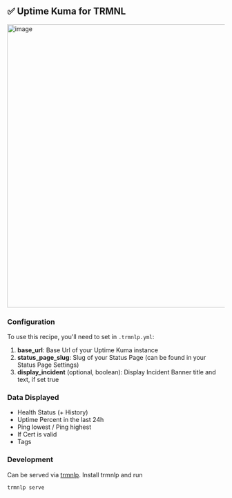 ## ✅ Uptime Kuma for TRMNL

<img width="976" height="656" alt="image" src="https://github.com/user-attachments/assets/3a523818-4932-4857-b912-1749cd15105f" />


### Configuration

To use this recipe, you'll need to set in `.trmnlp.yml`:

1. **base_url**: Base Url of your Uptime Kuma instance 
2. **status_page_slug**: Slug of your Status Page (can be found in your Status Page Settings)
3. **display_incident** (optional, boolean): Display Incident Banner title and text, if set true

### Data Displayed

* Health Status (+ History)
* Uptime Percent in the last 24h
* Ping lowest / Ping highest
* If Cert is valid
* Tags


### Development
Can be served via [trmnlp](https://github.com/usetrmnl/trmnlp). Install trmnlp and run
```
trmnlp serve
```
